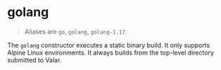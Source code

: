 # golang

> Aliases are `go`, `golang`, `golang-1.17`.

The `golang` constructor executes a static binary build. It only supports Alpine Linux environments. It always builds from the top-level directory submitted to Valar.
